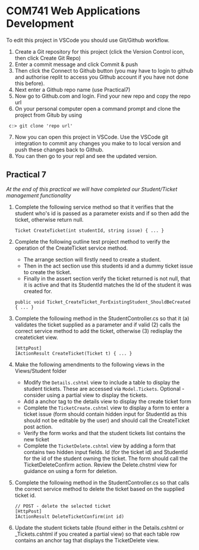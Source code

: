 # COM741 Web Applications Development

To edit this project in VSCode you should use Git/Github workflow.

1. Create a Git repository for this project (click the Version Control icon, then click Create Git Repo)
2. Enter a commit message and click Commit & push
3. Then click the Connect to Github button (you may have to login to github and authorise replit to access you Github account if you have not done this before).
4. Next enter a Github repo name (use Practical7)
5. Now go to Github.com and login. Find your new repo and copy the repo url
6. On your personal computer open a command prompt and clone the project from Gitub by using

``` c:> git clone 'repo url'``` 

7. Now you can open this project in VSCode. Use the VSCode git integration to commit any changes you make to to local version and push these changes back to Github.
8. You can then go to your repl and see the updated version.

   
## Practical 7 

*At the end of this practical we will have completed our Student/Ticket management functionality*


1. Complete the following service method so that it verifies that the student who's id is passed as a parameter exists and if so then add the ticket, otherwise return null.
        
    ```
    Ticket CreateTicket(int studentId, string issue) { ... }
    ```
    
    
2. Complete the following outline test project method to verify the operation of the CreateTicket service method. 
    * The arrange section will firstly need to create a student. 
    * Then in the act section use this students id and a dummy ticket issue to create the ticket. 
    * Finally in the assert section verify the ticket returned is not null, that it is active and that its StudentId matches the Id of the student it was created for.  

    ```
    public void Ticket_CreateTicket_ForExistingStudent_ShouldBeCreated { ... }
    ```

3. Complete the following method in the StudentController.cs so that it (a) validates the ticket supplied as a parameter and if valid (2) calls the correct service method to add the ticket, otherwise (3) redisplay the createticket view.

    ```
    [HttpPost]
    IActionResult CreateTicket(Ticket t) { ... }
    ```

4. Make the following amendments to the following views in the Views/Student folder
    * Modify the ```Details.cshtml``` view to include a table to display the student tickets. These are accessed via ```Model.Tickets```. Optional - consider using a partial view to display the tickets.
    * Add a anchor tag to the details view to display the create ticket form      
    * Complete the ```TicketCreate.cshtml``` view to display a form to enter a ticket issue (form should contain hidden input for StudentId as this should not be editable by the user) and should call the CreateTicket post action.
    * Verify the form works and that the student tickets list contains the new ticket
    * Complete the ```TicketDelete.cshtml``` view by adding a form that contains two hidden input fields. Id (for the ticket id) and StudentId for the id of the student owning the ticket. The form should call the TicketDeleteConfirm action. Review the Delete.chstml view for guidance on using a form for deletion.


5. Complete the following method in the StudentController.cs so that calls the correct service method to delete the ticket based on the supplied ticket id.

    ```
    // POST - delete the selected ticket
    [HttpPost]
    IActionResult DeleteTicketConfirm(int id)
    ```
  
6. Update the student tickets table (found either in the Details.cshtml or _Tickets.cshtml if you created a partial view) so that each table row contains an anchor tag that displays the TicketDelete view.

